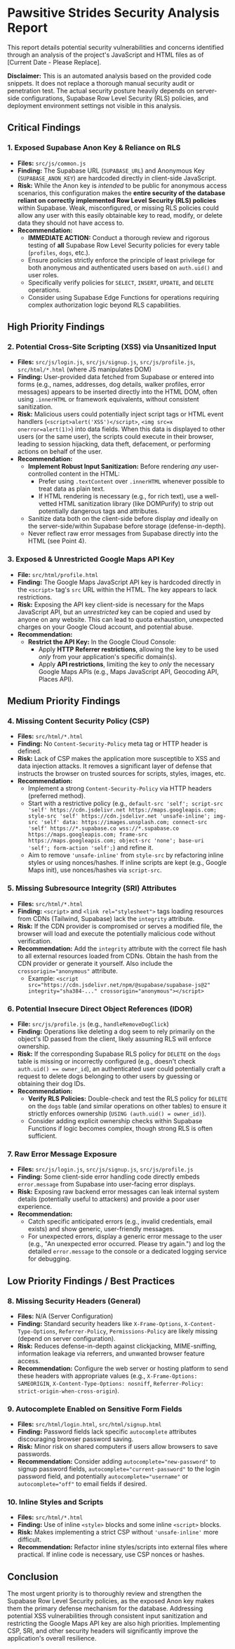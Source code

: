# Pawsitive Strides Security Analysis Report

This report details potential security vulnerabilities and concerns identified through an analysis of the project's JavaScript and HTML files as of [Current Date - Please Replace].

**Disclaimer:** This is an automated analysis based on the provided code snippets. It does not replace a thorough manual security audit or penetration test. The actual security posture heavily depends on server-side configurations, Supabase Row Level Security (RLS) policies, and deployment environment settings not visible in this analysis.

## Critical Findings

### 1. Exposed Supabase Anon Key & Reliance on RLS

*   **Files:** `src/js/common.js`
*   **Finding:** The Supabase URL (`SUPABASE_URL`) and Anonymous Key (`SUPABASE_ANON_KEY`) are hardcoded directly in client-side JavaScript.
*   **Risk:** While the Anon key is *intended* to be public for anonymous access scenarios, this configuration makes the **entire security of the database reliant on correctly implemented Row Level Security (RLS) policies** within Supabase. Weak, misconfigured, or missing RLS policies could allow any user with this easily obtainable key to read, modify, or delete data they should not have access to.
*   **Recommendation:**
    *   **IMMEDIATE ACTION:** Conduct a thorough review and rigorous testing of **all** Supabase Row Level Security policies for every table (`profiles`, `dogs`, etc.).
    *   Ensure policies strictly enforce the principle of least privilege for both anonymous and authenticated users based on `auth.uid()` and user roles.
    *   Specifically verify policies for `SELECT`, `INSERT`, `UPDATE`, and `DELETE` operations.
    *   Consider using Supabase Edge Functions for operations requiring complex authorization logic beyond RLS capabilities.

## High Priority Findings

### 2. Potential Cross-Site Scripting (XSS) via Unsanitized Input

*   **Files:** `src/js/login.js`, `src/js/signup.js`, `src/js/profile.js`, `src/html/*.html` (where JS manipulates DOM)
*   **Finding:** User-provided data fetched from Supabase or entered into forms (e.g., names, addresses, dog details, walker profiles, error messages) appears to be inserted directly into the HTML DOM, often using `.innerHTML` or framework equivalents, without consistent sanitization.
*   **Risk:** Malicious users could potentially inject script tags or HTML event handlers (`<script>alert('XSS')</script>`, `<img src=x onerror=alert(1)>`) into data fields. When this data is displayed to other users (or the same user), the scripts could execute in their browser, leading to session hijacking, data theft, defacement, or performing actions on behalf of the user.
*   **Recommendation:**
    *   **Implement Robust Input Sanitization:** Before rendering *any* user-controlled content in the HTML:
        *   Prefer using `.textContent` over `.innerHTML` whenever possible to treat data as plain text.
        *   If HTML rendering is necessary (e.g., for rich text), use a well-vetted HTML sanitization library (like DOMPurify) to strip out potentially dangerous tags and attributes.
    *   Sanitize data both on the client-side before display *and* ideally on the server-side/within Supabase before storage (defense-in-depth).
    *   Never reflect raw error messages from Supabase directly into the HTML (see Point 4).

### 3. Exposed & Unrestricted Google Maps API Key

*   **File:** `src/html/profile.html`
*   **Finding:** The Google Maps JavaScript API key is hardcoded directly in the `<script>` tag's `src` URL within the HTML. The key appears to lack restrictions.
*   **Risk:** Exposing the API key client-side is necessary for the Maps JavaScript API, but an *unrestricted* key can be copied and used by anyone on any website. This can lead to quota exhaustion, unexpected charges on your Google Cloud account, and potential abuse.
*   **Recommendation:**
    *   **Restrict the API Key:** In the Google Cloud Console:
        *   Apply **HTTP Referrer restrictions**, allowing the key to be used *only* from your application's specific domain(s).
        *   Apply **API restrictions**, limiting the key to *only* the necessary Google Maps APIs (e.g., Maps JavaScript API, Geocoding API, Places API).

## Medium Priority Findings

### 4. Missing Content Security Policy (CSP)

*   **Files:** `src/html/*.html`
*   **Finding:** No `Content-Security-Policy` meta tag or HTTP header is defined.
*   **Risk:** Lack of CSP makes the application more susceptible to XSS and data injection attacks. It removes a significant layer of defense that instructs the browser on trusted sources for scripts, styles, images, etc.
*   **Recommendation:**
    *   Implement a strong `Content-Security-Policy` via HTTP headers (preferred method).
    *   Start with a restrictive policy (e.g., `default-src 'self'; script-src 'self' https://cdn.jsdelivr.net https://maps.googleapis.com; style-src 'self' https://cdn.jsdelivr.net 'unsafe-inline'; img-src 'self' data: https://images.unsplash.com; connect-src 'self' https://*.supabase.co wss://*.supabase.co https://maps.googleapis.com; frame-src https://maps.googleapis.com; object-src 'none'; base-uri 'self'; form-action 'self';`) and refine it.
    *   Aim to remove `'unsafe-inline'` from `style-src` by refactoring inline styles or using nonces/hashes. If inline scripts are kept (e.g., Google Maps init), use nonces/hashes via `script-src`.

### 5. Missing Subresource Integrity (SRI) Attributes

*   **Files:** `src/html/*.html`
*   **Finding:** `<script>` and `<link rel="stylesheet">` tags loading resources from CDNs (Tailwind, Supabase) lack the `integrity` attribute.
*   **Risk:** If the CDN provider is compromised or serves a modified file, the browser will load and execute the potentially malicious code without verification.
*   **Recommendation:** Add the `integrity` attribute with the correct file hash to all external resources loaded from CDNs. Obtain the hash from the CDN provider or generate it yourself. Also include the `crossorigin="anonymous"` attribute.
    *   Example: `<script src="https://cdn.jsdelivr.net/npm/@supabase/supabase-js@2" integrity="sha384-..." crossorigin="anonymous"></script>`

### 6. Potential Insecure Direct Object References (IDOR)

*   **File:** `src/js/profile.js` (e.g., `handleRemoveDogClick`)
*   **Finding:** Operations like deleting a dog seem to rely primarily on the object's ID passed from the client, likely assuming RLS will enforce ownership.
*   **Risk:** If the corresponding Supabase RLS policy for `DELETE` on the `dogs` table is missing or incorrectly configured (e.g., doesn't check `auth.uid() == owner_id`), an authenticated user could potentially craft a request to delete dogs belonging to other users by guessing or obtaining their dog IDs.
*   **Recommendation:**
    *   **Verify RLS Policies:** Double-check and test the RLS policy for `DELETE` on the `dogs` table (and similar operations on other tables) to ensure it strictly enforces ownership (`USING (auth.uid() = owner_id)`).
    *   Consider adding explicit ownership checks within Supabase Functions if logic becomes complex, though strong RLS is often sufficient.

### 7. Raw Error Message Exposure

*   **Files:** `src/js/login.js`, `src/js/signup.js`, `src/js/profile.js`
*   **Finding:** Some client-side error handling code directly embeds `error.message` from Supabase into user-facing error displays.
*   **Risk:** Exposing raw backend error messages can leak internal system details (potentially useful to attackers) and provide a poor user experience.
*   **Recommendation:**
    *   Catch specific anticipated errors (e.g., invalid credentials, email exists) and show generic, user-friendly messages.
    *   For unexpected errors, display a generic error message to the user (e.g., "An unexpected error occurred. Please try again.") and log the detailed `error.message` to the console or a dedicated logging service for debugging.

## Low Priority Findings / Best Practices

### 8. Missing Security Headers (General)

*   **Files:** N/A (Server Configuration)
*   **Finding:** Standard security headers like `X-Frame-Options`, `X-Content-Type-Options`, `Referrer-Policy`, `Permissions-Policy` are likely missing (depend on server configuration).
*   **Risk:** Reduces defense-in-depth against clickjacking, MIME-sniffing, information leakage via referrers, and unwanted browser feature access.
*   **Recommendation:** Configure the web server or hosting platform to send these headers with appropriate values (e.g., `X-Frame-Options: SAMEORIGIN`, `X-Content-Type-Options: nosniff`, `Referrer-Policy: strict-origin-when-cross-origin`).

### 9. Autocomplete Enabled on Sensitive Form Fields

*   **Files:** `src/html/login.html`, `src/html/signup.html`
*   **Finding:** Password fields lack specific `autocomplete` attributes discouraging browser password saving.
*   **Risk:** Minor risk on shared computers if users allow browsers to save passwords.
*   **Recommendation:** Consider adding `autocomplete="new-password"` to signup password fields, `autocomplete="current-password"` to the login password field, and potentially `autocomplete="username"` or `autocomplete="off"` to email fields if desired.

### 10. Inline Styles and Scripts

*   **Files:** `src/html/*.html`
*   **Finding:** Use of inline `<style>` blocks and some inline `<script>` blocks.
*   **Risk:** Makes implementing a strict CSP without `'unsafe-inline'` more difficult.
*   **Recommendation:** Refactor inline styles/scripts into external files where practical. If inline code is necessary, use CSP nonces or hashes.

## Conclusion

The most urgent priority is to thoroughly review and strengthen the Supabase Row Level Security policies, as the exposed Anon key makes them the primary defense mechanism for the database. Addressing potential XSS vulnerabilities through consistent input sanitization and restricting the Google Maps API key are also high priorities. Implementing CSP, SRI, and other security headers will significantly improve the application's overall resilience. 